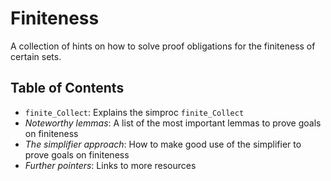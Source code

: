 # Finiteness
A collection of hints on how to solve proof obligations for the finiteness of certain sets.

## Table of Contents
- `finite_Collect`: Explains the simproc `finite_Collect`
- *Noteworthy lemmas*: A list of the most important lemmas to prove goals on finiteness
- *The simplifier approach*: How to make good use of the simplifier to prove goals on finiteness
- *Further pointers*: Links to more resources